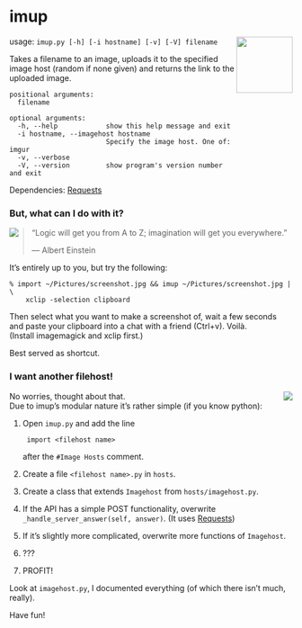 imup
====

<img src="http://profpatsch.de/projects/imup/emblem-symbolic-link.png"
 align="right" width="100" height="100"  />

usage: `imup.py [-h] [-i hostname] [-v] [-V] filename`

Takes a filename to an image, uploads it to the specified image host (random
if none given) and returns the link to the uploaded image.

    positional arguments:
      filename

    optional arguments:
      -h, --help            show this help message and exit
      -i hostname, --imagehost hostname
                            Specify the image host. One of: imgur
      -v, --verbose
      -V, --version         show program's version number and exit

Dependencies: [Requests](http://docs.python-requests.org/en/latest/)


### But, what can I do with it?

<img src="http://profpatsch.de/projects/imup/light_bulb.png"
 align="left" />

>  “Logic will get you from A to Z; imagination will get you everywhere.”
> 
>  — Albert Einstein

It’s entirely up to you, but try the following:

    % import ~/Pictures/screenshot.jpg && imup ~/Pictures/screenshot.jpg | \
        xclip -selection clipboard

Then select what you want to make a screenshot of, wait a few seconds and paste 
your clipboard into a chat with a friend (Ctrl+v). Voilà.  
(Install imagemagick and xclip first.)

Best served as shortcut.


### I want another filehost!

<img src="http://profpatsch.de/projects/imup/applications-engineering-2.png"
 align="right" />
 
No worries, thought about that.  
Due to imup’s modular nature it’s rather simple (if you know python):

1. Open `imup.py` and add the line

        import <filehost name>

   after the `#Image Hosts` comment.

2. Create a file `<filehost name>.py` in `hosts`.
3. Create a class that extends `Imagehost` from `hosts/imagehost.py`.
4. If the API has a simple POST functionality, overwrite 
   `_handle_server_answer(self, answer)`. (It uses 
[Requests](http://docs.python-requests.org/en/latest/))
5. If it’s slightly more complicated, overwrite more functions of `Imagehost`.
6. ???
7. PROFIT!

Look at `imagehost.py`, I documented everything (of which there isn’t much, 
really).

Have fun!
